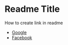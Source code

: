# Readme Title

How to create link in readme
- [Google](https://google.co.id/)
- [Facebook](https://facebook.com/)
